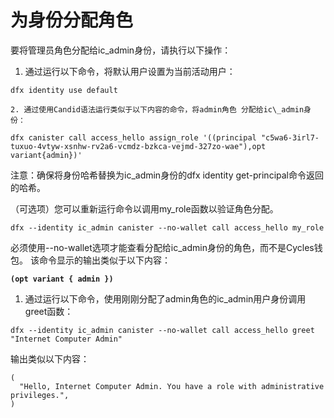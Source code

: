 # 为身份分配角色



要将管理员角色分配给ic\_admin身份，请执行以下操作：

1. 通过运行以下命令，将默认用户设置为当前活动用户：

```text
dfx identity use default
```

    2. 通过使用Candid语法运行类似于以下内容的命令，将admin角色 分配给ic\_admin身份：

```text
dfx canister call access_hello assign_role '((principal "c5wa6-3irl7-tuxuo-4vtyw-xsnhw-rv2a6-vcmdz-bzkca-vejmd-327zo-wae"),opt variant{admin})'
```

注意：确保将身份哈希替换为ic\_admin身份的dfx identity get-principal命令返回的哈希。

（可选项）您可以重新运行命令以调用my\_role函数以验证角色分配。

```text
dfx --identity ic_admin canister --no-wallet call access_hello my_role
```

必须使用--no-wallet选项才能查看分配给ic\_admin身份的角色，而不是Cycles钱包。 该命令显示的输出类似于以下内容：

**`(opt variant { admin })`**

1. 通过运行以下命令，使用刚刚分配了admin角色的ic\_admin用户身份调用greet函数：

```text
dfx --identity ic_admin canister --no-wallet call access_hello greet "Internet Computer Admin"
```

输出类似以下内容：

```text
(
  "Hello, Internet Computer Admin. You have a role with administrative privileges.",
)
```

